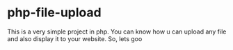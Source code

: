 # php-file-upload
This is a very simple project in php. You can know how u can upload any file and also display it to your website. So, lets goo
